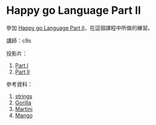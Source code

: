 Happy go Language Part II
=========================

參加 <a href="http://www.openfoundry.org/tw/activities/details/409-happy-go-language-part2" target="_blank">Happy go Language Part II</a>，在這個課程中所做的練習。

講師：c9s

投影片：      
1. <a href="http://www.slideshare.net/c9s/happy-gopart1" target="_blank">Part I</a>      
2. <a href="http://www.slideshare.net/c9s/happy-go-programming-part-2" target="_blank">Part II</a>      


參考資料：    
1. <a href="http://golang.org/pkg/strings/" target="_blank">strings</a>      
2. <a href="http://www.gorillatoolkit.org/" target="_blank">Gorilla</a>       
3. <a href="https://github.com/codegangsta/martini" target="_blank">Martini</a>      
4. <a href="https://github.com/paulbellamy/mango" target="_blank">Mango</a>     